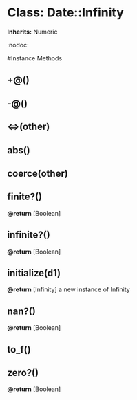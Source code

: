 # Class: Date::Infinity
**Inherits:** Numeric
    

:nodoc:



#Instance Methods
## +@() [](#method-i-+@)

## -@() [](#method-i--@)

## <=>(other) [](#method-i-<=>)

## abs() [](#method-i-abs)

## coerce(other) [](#method-i-coerce)

## finite?() [](#method-i-finite?)

**@return** [Boolean] 

## infinite?() [](#method-i-infinite?)

**@return** [Boolean] 

## initialize(d1) [](#method-i-initialize)

**@return** [Infinity] a new instance of Infinity

## nan?() [](#method-i-nan?)

**@return** [Boolean] 

## to_f() [](#method-i-to_f)

## zero?() [](#method-i-zero?)

**@return** [Boolean] 

